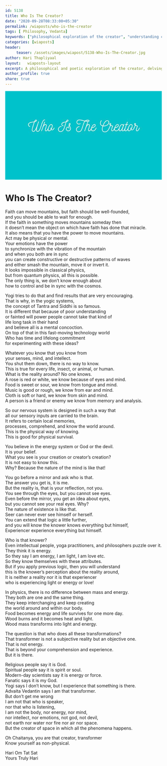```yaml
--- 
id: 5138 
title: Who Is The Creator?
date: "2020-09-28T08:33:00+05:30"
permalink: /wiaposts/who-is-the-creator
tags: [ Philosophy, Vedanta]    
keywords: ["philosophical exploration of the creator", "understanding creation in philosophy", "poetic insights on creator and creation", "philosophy of creation and existence", "exploring the creator in philosophical context"]  
categories: [wiaposts] 
header:
     teaser: /assets/images/wiapost/5138-Who-Is-The-Creator.jpg
author: Hari Thapliyaal 
layout:   wiaposts-layout
excerpt: A philosophical and poetic exploration of the creator, delving into insights on creation and existence.
author_profile: true 
share: true 
---
```


![Who Is The Creator?](/assets/images/wiapost/5138-Who-Is-The-Creator.jpg)     
   
# Who Is The Creator?    
    
Faith can move mountains, but faith should be well-founded,     
and you should be able to wait for enough.     
If the faith in something moves mountains someday then     
it doesn’t mean the object on which have faith has done that miracle.     
It also means that you have the power to move mountains.     
Act may be physical or mental.     
Your emotions have the power     
to synchronize with the vibration of the mountain     
and when you both are in sync     
you can create constructive or destructive patterns of waves     
and either smash the mountain, move it or invert it.     
It looks impossible in classical physics,     
but from quantum physics, all this is possible.     
The only thing is, we don’t know enough about     
how to control and be in sync with the cosmos.     
     
Yogi tries to do that and find results that are very encouraging.     
That is why, in the yogic systems,     
the concept of Tantra and Siddhi is so famous.     
It is different that because of poor understanding     
or fainted will power people cannot take that kind of     
life long task in their hand     
and believe all is a mental concoction.     
On top of that in this fast-moving technology world     
Who has time and lifelong commitment     
for experimenting with these ideas?    
    
Whatever you know that you know from     
your senses, mind, and intellect.     
You shut them down, there is no way to know.     
This is true for every life, insect, or animal, or human.     
What is the reality around? No one knows.     
A rose is red or white, we know because of eyes and mind.     
Food is sweet or sour, we know from tongue and mind.     
Music is good or rough, we know from ear and mind.     
Cloth is soft or hard, we know from skin and mind.     
A person is a friend or enemy we know from memory and analysis.    
    
So our nervous system is designed in such a way that     
all our sensory inputs are carried to the brain.     
It refers to certain local memories,     
processes, comprehend, and know the world around.     
This is the physical way of knowing.     
This is good for physical survival.    
    
You believe in the energy system or God or the devil.     
It is your belief.     
What you see is your creation or creator’s creation?     
It is not easy to know this.     
Why? Because the nature of the mind is like that!    
    
You go before a mirror and ask who is that.     
The answer you get is, it is me.     
But the reality is, that is your reflection, not you.     
You see through the eyes, but you cannot see eyes.     
Even before the mirror, you get an idea about eyes,     
but you cannot see your real eyes. Why?     
The nature of existence is like that.     
Seer can never ever see himself or herself.     
You can extend that logic a little further,     
and you will know the knower knows everything but himself,     
Experiencer experience everything but himself.    
    
Who is that knower?     
Even intellectual people, yoga practitioners, and philosophers puzzle over it.     
They think it is energy.     
So they say I am energy, I am light, I am love etc.     
So they know themselves with these attributes.     
But if you apply previous logic, then you will understand     
this is the knower’s perception about the reality around,     
It is neither a reality nor it is that experiencer     
who is experiencing light or energy or love!    
    
In physics, there is no difference between mass and energy.     
They both are one and the same thing.     
They keep interchanging and keep creating     
the world around and within our body.     
Food becomes energy and life survives for one more day.     
Wood burns and it becomes heat and light.     
Wood mass transforms into light and energy.    
    
The question is that who does all these transformations?     
That transformer is not a subjective reality but an objective one.     
That is not energy.     
That is beyond your comprehension and experience.     
But it is there.     
     
Religious people say it is God.     
Spiritual people say it is spirit or soul.     
Modern-day scientists say it is energy or force.     
Fanatic says it is my God.     
Yogi says I don’t know, but I experience that something is there.     
Advaita Vedantin says I am that transformer.     
But don’t get me wrong     
I am not that who is speaker,     
nor that who is listening,     
I am not the body, nor energy, nor mind,     
nor intellect, nor emotions, not god, not devil,     
not earth nor water nor fire nor air nor space.     
But the creator of space in which all the phenomena happens.     
     
Oh Chaitanya, you are that creator, transformer     
Know yourself as non-physical.    
    
Hari Om Tat Sat     
Yours Truly Hari    
